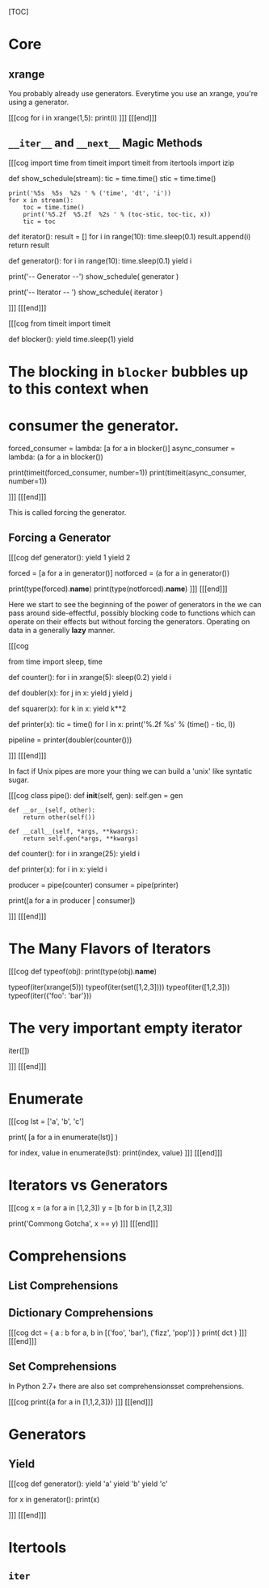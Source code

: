 [TOC]

# Core

## xrange

You probably already use generators. Everytime you use an xrange,
you're using a generator.


[[[cog
for i in xrange(1,5):
    print(i)
]]]
[[[end]]]

## ``__iter__`` and ``__next__`` Magic Methods

[[[cog
import time
from timeit import timeit
from itertools import izip

def show_schedule(stream):
    tic = time.time()
    stic = time.time()

    print('%5s  %5s  %2s ' % ('time', 'dt', 'i'))
    for x in stream():
        toc = time.time()
        print('%5.2f  %5.2f  %2s ' % (toc-stic, toc-tic, x))
        tic = toc

def iterator():
    result = []
    for i in range(10):
        time.sleep(0.1)
        result.append(i)
    return result

def generator():
    for i in range(10):
        time.sleep(0.1)
        yield i

print('-- Generator --')
show_schedule( generator )

print('-- Iterator -- ')
show_schedule( iterator )

]]]
[[[end]]]

[[[cog
from timeit import timeit

def blocker():
    yield
    time.sleep(1)
    yield

# The blocking in ``blocker`` bubbles up to this context when
# consumer the generator.
forced_consumer = lambda: [a for a in blocker()]
async_consumer = lambda: (a for a in blocker())

print(timeit(forced_consumer, number=1))
print(timeit(async_consumer, number=1))

]]]
[[[end]]]

This is called forcing the generator.

## Forcing a Generator
[[[cog
def generator():
    yield 1
    yield 2

forced = [a for a in generator()]
notforced = (a for a in generator())

print(type(forced).__name__)
print(type(notforced).__name__)
]]]
[[[end]]]

Here we start to see the beginning of the power of generators in
the we can pass around side-effectful, possibly blocking code to
functions which can operate on their effects but without forcing
the generators. Operating on data in a generally **lazy** manner.

[[[cog

from time import sleep, time

def counter():
    for i in xrange(5):
        sleep(0.2)
        yield i

def doubler(x):
    for j in x:
        yield j
        yield j

def squarer(x):
    for k in x:
        yield k**2 

def printer(x):
    tic = time()
    for l in x:
        print('%.2f %s' % (time() - tic, l))

pipeline = printer(doubler(counter()))

]]]
[[[end]]]

In fact if Unix pipes are more your thing we can build a 'unix'
like syntatic sugar.

[[[cog
class pipe():
    def __init__(self, gen):
        self.gen = gen

    def __or__(self, other):
        return other(self())

    def __call__(self, *args, **kwargs):
        return self.gen(*args, **kwargs)

def counter():
    for i in xrange(25):
        yield i

def printer(x):
    for i in x:
        yield i

producer = pipe(counter)
consumer = pipe(printer)

print([a for a in producer | consumer])

]]]
[[[end]]]
# The Many Flavors of Iterators

[[[cog
def typeof(obj):
    print(type(obj).__name__)

typeof(iter(xrange(5)))
typeof(iter(set([1,2,3])))
typeof(iter([1,2,3]))
typeof(iter({'foo': 'bar'}))

# The very important empty iterator
iter([])

]]]
[[[end]]]

# Enumerate

[[[cog
lst = ['a', 'b', 'c']

print( [a for a in enumerate(lst)] )

for index, value in enumerate(lst):
    print(index, value)
]]]
[[[end]]]

# Iterators vs Generators

[[[cog
x = (a for a in [1,2,3])
y = [b for b in [1,2,3]]

print('Commong Gotcha', x == y)
]]]
[[[end]]]

# Comprehensions

## List Comprehensions

## Dictionary Comprehensions

[[[cog
dct = { a : b for a, b in [('foo', 'bar'), ('fizz', 'pop')] }
print( dct )
]]]
[[[end]]]

## Set Comprehensions

In Python 2.7+ there are also set comprehensionsset
comprehensions.

[[[cog
print({a for a in [1,1,2,3]})
]]]
[[[end]]]

# Generators

## Yield

[[[cog
def generator():
    yield 'a'
    yield 'b'
    yield 'c'

for x in generator():
    print(x)

]]]
[[[end]]]

# Itertools

## ``iter``
## 
